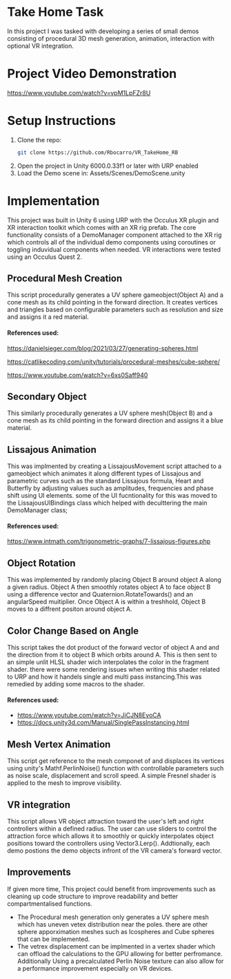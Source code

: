 
# Take Home Task

In this project I was tasked with developing a series of small demos consisting of procedural 3D mesh generation, animation, interaction with optional VR integration.

# Project Video Demonstration
https://www.youtube.com/watch?v=vpM1LpFZr8U


# Setup Instructions

1. Clone the repo:
   ```bash
   git clone https://github.com/Rbocarro/VR_TakeHome_RB

   ```
2. Open the project in Unity 6000.0.33f1 or later with URP enabled
3. Load the Demo scene in: Assets/Scenes/DemoScene.unity



# Implementation

This project was built in Unity 6 using URP with the Occulus XR plugin and XR interaction toolkit which comes with an XR rig prefab.
The core functionality consists of a DemoManager component attached to the XR rig which controls all of the individual demo components using coroutines or toggling induvidual components when needed. VR interactions were tested using an Occulus Quest 2.

## Procedural Mesh Creation
This script procedurally generates a UV sphere gameobject(Object A) and a cone mesh as its child pointing in the forward direction. It creates vertices and triangles based on configurable parameters such as resolution and size and assigns it a red material.

#### References used:
https://danielsieger.com/blog/2021/03/27/generating-spheres.html

https://catlikecoding.com/unity/tutorials/procedural-meshes/cube-sphere/

https://www.youtube.com/watch?v=6xs0Saff940

## Secondary Object
This similarly procedurally generates a UV sphere mesh(Object B) and a cone mesh as its child pointing in the forward direction and assigns it a blue material.

## Lissajous Animation
This was implmented by creating a LissajousMovement script attached to a gameobject which animates it along different types of Lissajous and parametric curves such as the standard Lissajous formula, Heart and Butterfly by adjusting values such as amplitudes, frequencies and phase shift using UI elements. some of the UI fucntionality for this was moved to the LissajousUIBindings class which helped with deculttering the main DemoManager class;

#### References used:
https://www.intmath.com/trigonometric-graphs/7-lissajous-figures.php


## Object Rotation
This was implemented by randomly placing Object B around object A along a given radius. Object A then smoothly rotates object A to face object B using a difference vector and Quaternion.RotateTowards() and an angularSpeed muitiplier. Once Object A is within a treshhold, Object B moves to a diffrent positon around object A.


## Color Change Based on Angle
This script takes the dot product of the forward vector of object A and and the direction from it to object B which orbits around A. This is then sent to an simple unlit HLSL shader wich interpolates the color in the fragment shader. there were some rendering issues when writing this shader related to URP and how it handels single and multi pass instancing.This was remedied by adding some macros to the shader.

#### References used:
+ https://www.youtube.com/watch?v=JiCJN8EvoCA
+ https://docs.unity3d.com/Manual/SinglePassInstancing.html

## Mesh Vertex Animation
This script get reference to the mesh componet of and displaces its vertices using unity's Mathf.PerlinNoise() function with controllable parameters such as noise scale, displacement and scroll speed. A simple Fresnel shader is applied to the mesh to improve visibility.

## VR integration
This script allows VR object attraction toward the user's left and right controllers within a defined radius. The user can use sliders to control the attraction force which allows it to smoothly or quickly interpolates object positions toward the controllers using Vector3.Lerp(). Addtionally, each demo postions the demo objects infront of the VR camera's forward vector.
## Improvements
If given more time, This project could benefit from improvements such as cleaning up code structure to improve readability and better compartmentalised functions.

+ The Procedural mesh generation only generates a UV sphere mesh which has uneven vetex distribution near the poles. there are other sphere apporximation meshes such as Icospheres and Cube spheres that can be implemented.
+ The vetrex displacement can be implmented in a vertex shader which can offload the calculations to the GPU allowing for better perfromance. Additionally Using a precalculated Perlin Noise texture can also allow for a performance improvement especially on VR devices.











